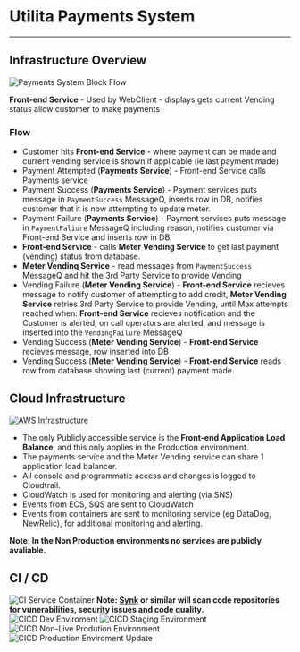# Utilita Payments System
-------------------------
  
  
## Infrastructure Overview

![Payments System Block Flow](Utilita-Block-Flow2-With-Payment-Success.svg 'Block Flow Payments System')
  

**Front-end Service** - Used by WebClient - displays gets current Vending status allow customer to make payments

### Flow
  - Customer hits **Front-end Service** - where payment can be made and current vending service is shown if applicable (ie last payment made)
  - Payment Attempted (**Payments Service**) - Front-end Service calls Payments service
  - Payment Success (**Payments Service**) - Payment services puts message in `PaymentSuccess` MessageQ, inserts row in DB, notifies customer that it is now attempting to update meter.
  - Payment Failure (**Payments Service**) -  Payment services puts message in `PaymentFaliure` MessageQ including reason, notifies customer via Front-end Service and inserts row in DB. 
  - **Front-end Service** - calls **Meter Vending Service** to get last payment (vending) status from database.
  - **Meter Vending Service** - read messages from `PaymentSuccess` MessageQ and hit the 3rd Party Service to provide Vending
  - Vending Failure (**Meter Vending Service**) - **Front-end Service** recieves message to notify customer of attempting to add credit, **Meter Vending Service** retries 3rd Party Service to provide Vending, until Max attempts reached when: **Front-end Service** recieves notification and the Customer is alerted, on call operators are alerted, and message is inserted into the `VendingFailure` MessageQ
  - Vending Success (**Meter Vending Service**) - **Front-end Service** recieves message, row inserted into DB
  - Vending Success (**Meter Vending Service**) - **Front-end Service** reads row from database showing last (current) payment made.
  
  
## Cloud Infrastructure


![AWS Infrastructure](Utilita-AWS-Solution-ECR.svg 'AWS Infrastructure')

  - The only Publicly accessible service is the **Front-end Application Load Balance**, and this only applies in the Production environment.
  - The payments service and the Meter Vending service can share 1 application load balancer.
  - All console and programmatic access and changes is logged to Cloudtrail.
  - CloudWatch is used for monitoring and alerting (via SNS)
  - Events from ECS, SQS are sent to CloudWatch
  - Events from containers are sent to monitoring service (eg DataDog, NewRelic), for additional monitoring and alerting.




**Note: In the Non Production environments no services are publicly avaliable.** 


## CI / CD


![CI Service Container](CICD-Dev-Container-SVC.svg 'Continous Integration - Service container Builds')
**Note: [Synk](https://snyk.io) or similar will scan code repositories for vunerabilities, security issues and code quality.**
![CICD Dev Enviroment](CICD-Dev-Infrastructure.svg 'Continuous Integration and Deployment Development Environment')
![CICD Staging Environment](CICD-Staging-Environment.svg 'Continuous Integration and Deployment Staging Environment')
![CICD Non-Live Prodution Environment](CICD-Non-Live-Prodution-Environment.svg 'Continuous Integration and Deployment Non-Live Production Environment')
![CICD Production Enviroment Update](CICD-Production-Enviroment-Update.svg 'Blue / Green Deployment Production Environment')
